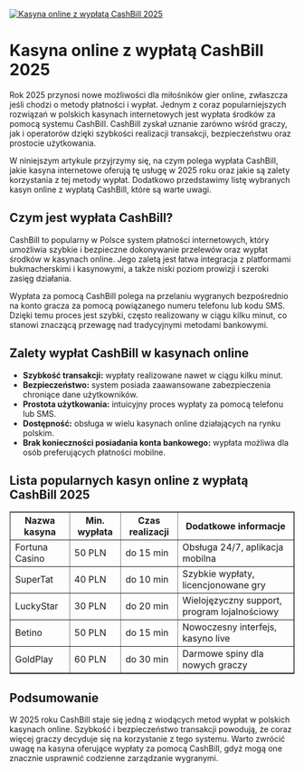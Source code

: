 [![Kasyna online z wypłatą CashBill 2025](https://123-caf.pages.dev/gitsignup.png)](https://vrmoo.ru/Bt82HjjY)

<h1>Kasyna online z wypłatą CashBill 2025</h1> <p>Rok 2025 przynosi nowe możliwości dla miłośników gier online, zwłaszcza jeśli chodzi o metody płatności i wypłat. Jednym z coraz popularniejszych rozwiązań w polskich kasynach internetowych jest wypłata środków za pomocą systemu CashBill. CashBill zyskał uznanie zarówno wśród graczy, jak i operatorów dzięki szybkości realizacji transakcji, bezpieczeństwu oraz prostocie użytkowania.</p> <p>W niniejszym artykule przyjrzymy się, na czym polega wypłata CashBill, jakie kasyna internetowe oferują tę usługę w 2025 roku oraz jakie są zalety korzystania z tej metody wypłat. Dodatkowo przedstawimy listę wybranych kasyn online z wypłatą CashBill, które są warte uwagi.</p>  <h2>Czym jest wypłata CashBill?</h2> <p>CashBill to popularny w Polsce system płatności internetowych, który umożliwia szybkie i bezpieczne dokonywanie przelewów oraz wypłat środków w kasynach online. Jego zaletą jest łatwa integracja z platformami bukmacherskimi i kasynowymi, a także niski poziom prowizji i szeroki zasięg działania.</p> <p>Wypłata za pomocą CashBill polega na przelaniu wygranych bezpośrednio na konto gracza za pomocą powiązanego numeru telefonu lub kodu SMS. Dzięki temu proces jest szybki, często realizowany w ciągu kilku minut, co stanowi znaczącą przewagę nad tradycyjnymi metodami bankowymi.</p>  <h2>Zalety wypłat CashBill w kasynach online</h2> <ul>   <li><strong>Szybkość transakcji:</strong> wypłaty realizowane nawet w ciągu kilku minut.</li>   <li><strong>Bezpieczeństwo:</strong> system posiada zaawansowane zabezpieczenia chroniące dane użytkowników.</li>   <li><strong>Prostota użytkowania:</strong> intuicyjny proces wypłaty za pomocą telefonu lub SMS.</li>   <li><strong>Dostępność:</strong> obsługa w wielu kasynach online działających na rynku polskim.</li>   <li><strong>Brak konieczności posiadania konta bankowego:</strong> wypłata możliwa dla osób preferujących płatności mobilne.</li> </ul>  <h2>Lista popularnych kasyn online z wypłatą CashBill 2025</h2> <table border="1" cellpadding="8" cellspacing="0">   <thead>     <tr>       <th>Nazwa kasyna</th>       <th>Min. wypłata</th>       <th>Czas realizacji</th>       <th>Dodatkowe informacje</th>     </tr>   </thead>   <tbody>     <tr>       <td>Fortuna Casino</td>       <td>50 PLN</td>       <td>do 15 min</td>       <td>Obsługa 24/7, aplikacja mobilna</td>     </tr>     <tr>       <td>SuperTat</td>       <td>40 PLN</td>       <td>do 10 min</td>       <td>Szybkie wypłaty, licencjonowane gry</td>     </tr>     <tr>       <td>LuckyStar</td>       <td>30 PLN</td>       <td>do 20 min</td>       <td>Wielojęzyczny support, program lojalnościowy</td>     </tr>     <tr>       <td>Betino</td>       <td>50 PLN</td>       <td>do 15 min</td>       <td>Nowoczesny interfejs, kasyno live</td>     </tr>     <tr>       <td>GoldPlay</td>       <td>60 PLN</td>       <td>do 30 min</td>       <td>Darmowe spiny dla nowych graczy</td>     </tr>   </tbody> </table>  <h2>Podsumowanie</h2> <p>W 2025 roku CashBill staje się jedną z wiodących metod wypłat w polskich kasynach online. Szybkość i bezpieczeństwo transakcji powodują, że coraz więcej graczy decyduje się na korzystanie z tego systemu. Warto zwrócić uwagę na kasyna oferujące wypłaty za pomocą CashBill, gdyż mogą one znacznie usprawnić codzienne zarządzanie wygranymi.</p>